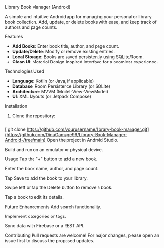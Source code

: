 Library Book Manager (Android)

A simple and intuitive Android app for managing your personal or library book collection. Add, update, or delete books with ease, and keep track of authors and page counts.

 Features
- **Add Books**: Enter book title, author, and page count.
- **Update/Delete**: Modify or remove existing entries.
- **Local Storage**: Books are saved persistently using SQLite/Room.
- **Clean UI**: Material Design-inspired interface for a seamless experience.


 Technologies Used
- **Language**: Kotlin (or Java, if applicable)
- **Database**: Room Persistence Library (or SQLite)
- **Architecture**: MVVM (Model-View-ViewModel)
- **UI**: XML layouts (or Jetpack Compose)

 Installation
1. Clone the repository:
   ```bash
  [ git clone https://github.com/yourusername/library-book-manager.git](https://github.com/DinuGamage99/Library-Book-Manager-Android-/tree/main)
Open the project in Android Studio.

Build and run on an emulator or physical device.

Usage
Tap the "+" button to add a new book.

Enter the book name, author, and page count.

Tap Save to add the book to your library.

Swipe left or tap the Delete button to remove a book.

Tap a book to edit its details.

Future Enhancements
Add search functionality.

Implement categories or tags.

Sync data with Firebase or a REST API.

Contributing
Pull requests are welcome! For major changes, please open an issue first to discuss the proposed updates.
